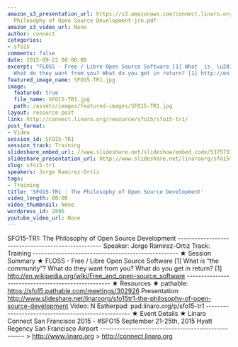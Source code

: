 ```yaml
---
amazon_s3_presentation_url: https://s3.amazonaws.com/connect.linaro.org/sfo15/Presentations/09-22-Tuesday/SFO15-T1-
  Philosophy of Open Source Development-jro.pdf
amazon_s3_video_url: None
author: connect
categories:
- sfo15
comments: false
date: 2015-09-22 00:00:00
excerpt: "FLOSS - Free / Libre Open Source Software [1] What _is_ \u201Cthe community\u201D?
  What do they want from you? What do you get in return? [1] http://en.wikipedia.org/wiki/Free_and_open-source_software"
featured_image_name: SFO15-TR1.jpg
image:
  featured: true
  file_name: SFO15-TR1.jpg
  path: /assets/images/featured-images/SFO15-TR1.jpg
layout: resource-post
link: http://connect.linaro.org/resource/sfo15/sfo15-tr1/
post_format:
- Video
session_id: SFO15-TR1
session_track: Training
slideshare_embed_url: //www.slideshare.net/slideshow/embed_code/53757319
slideshare_presentation_url: http://www.slideshare.net/linaroorg/sfo15tr1-the-philosophy-of-open-source-development
slug: sfo15-tr1
speakers: Jorge Ramirez-Ortiz
tags:
- Training
title: 'SFO15-TR1 : The Philosophy of Open Source Development'
video_length: 00:00
video_thumbnail: None
wordpress_id: 2896
youtube_video_url: None
---
```


SFO15-TR1: The Philosophy of Open Source Development --------------------------------------------------- Speaker: Jorge Ramirez-Ortiz Track: Training --------------------------------------------------- ★ Session Summary ★ FLOSS - Free / Libre Open Source Software [1] What _is_ “the community”? What do they want from you? What do you get in return? [1] http://en.wikipedia.org/wiki/Free_and_open-source_software --------------------------------------------------- ★ Resources ★ pathable: https://sfo15.pathable.com/meetings/302926 Presentation: http://www.slideshare.net/linaroorg/sfo15tr1-the-philosophy-of-open-source-development Video: N Eatherpad: pad.linaro.org/p/sfo15-tr1 --------------------------------------------------- ★ Event Details ★ Linaro Connect San Francisco 2015 - #SFO15 September 21-25th, 2015 Hyatt Regency San Francisco Airport --------------------------------------------------- > http://www.linaro.org > http://connect.linaro.org